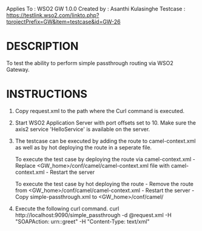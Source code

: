 Applies To	: WSO2 GW 1.0.0
Created by	: Asanthi Kulasinghe
Testcase	: https://testlink.wso2.com/linkto.php?tprojectPrefix=GW&item=testcase&id=GW-26

DESCRIPTION
===========

To test the ability to  perform simple passthrough routing via WSO2 Gateway.
 
INSTRUCTIONS
============

1. Copy request.xml to the path where the Curl command is executed.

2. Start WSO2 Application Server with port offsets set to 10. Make sure the axis2 service 'HelloService' is available on the server.

3. The testcase can be executed by adding the route to camel-context.xml as well as by hot deploying the route in a seperate file.

	To execute the test case by deploying the route via camel-context.xml
	   - Replace <GW_home>/conf/camel/camel-context.xml file with camel-context.xml
	   - Restart the server
	   
	To execute the test case by hot deploying the route
	   - Remove the route from <GW_home>/conf/camel/camel-context.xml
	   - Restart the server 
	   - Copy simple-passthrough.xml to <GW_home>/conf/camel/ 
	   
4. Execute the following curl command.
	curl http://localhost:9090/simple_passthrough  -d @request.xml  -H "SOAPAction: urn::greet" -H "Content-Type: text/xml"

